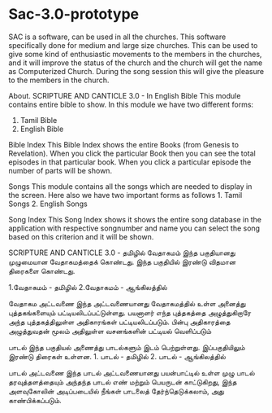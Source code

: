 # Sac-3.0-prototype
SAC is a software, can be used in all the churches. This software specifically done for medium and large size churches. This can be used to give some kind of enthusiastic movements to the members in the churches, and it will improve the status of the church and the church will get the name as Computerized Church. During the song session this will give the pleasure to the members in the church.

About.
SCRIPTURE AND CANTICLE 3.0 - In English
Bible
This module contains entire bible to show. In this module we have two different forms:
1. Tamil Bible
2. English Bible

Bible Index
This Bible Index shows the entire Books (from Genesis to Revelation). When you click the particular Book then you can see the total episodes in that particular book. When you click a particular episode the number of parts will be shown.

Songs
This module contains all the songs which are needed to display in the screen. Here also we have two important forms as follows 1. Tamil Songs 2. English Songs

Song Index
This Song Index shows it shows the entire song database in the application with respective songnumber and name you can select the song based on this criterion and it will be shown.

SCRIPTURE AND CANTICLE 3.0 - தமிழில்
வேதாகமம்
இந்த பகுதியானது முழுமையான வேதாகமத்தைக் கொண்டது. இந்த பகுதியில் இரண்டு விதமான திரைகளை கொண்டது.

1.வேதாகமம் - தமிழில்
2.வேதாகமம் - ஆங்கிலத்தில்

வேதாகம அட்டவணை
இந்த அட்டவணையானது வேதாகமத்தில் உள்ள அனைத்து புத்தகங்களையும் பட்டியலிடப்பட்டுள்ளது. பயனாளர் எந்த புத்தகத்தை அழுத்துகிறாரே அந்த புத்தகத்திலுள்ள அதிகாரங்கள் பட்டியலிடப்படும். பின்பு அதிகாரத்தை அழுத்துவதன் மூலம் அதிலுள்ள வசனங்களின் பட்டியல் வெளிப்படும்

பாடல்
இந்த பகுதியல் அணைத்து பாடல்களும் இடம் பெற்றுள்ளது. இப்பகுதியிலும் இரண்டு திரைகள் உள்ளன. 1. பாடல் - தமிழில் 2. பாடல் - ஆங்கிலத்தில்

பாடல் அட்டவணை
இந்த பாடல் அட்டவணையானது பயன்பாட்டில் உள்ள முழு பாடல் தரவுத்தளத்தையும் அந்தந்த பாடல் எண் மற்றும் பெயருடன் காட்டுகிறது, இந்த அளவுகோலின் அடிப்படையில் நீங்கள் பாடலைத் தேர்ந்தெடுக்கலாம், அது காண்பிக்கப்படும்.

